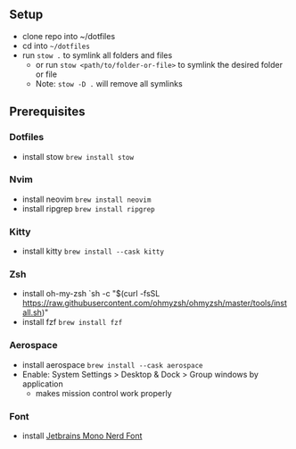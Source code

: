## Setup
- clone repo into ~/dotfiles
- cd into `~/dotfiles`
- run `stow .` to symlink all folders and files
    - or run `stow <path/to/folder-or-file>` to symlink the desired folder or file
    - Note: `stow -D .` will remove all symlinks

## Prerequisites

### Dotfiles
- install stow `brew install stow`

### Nvim
- install neovim `brew install neovim`
- install ripgrep `brew install ripgrep`

### Kitty
- install kitty `brew install --cask kitty`

### Zsh 
- install oh-my-zsh `sh -c "$(curl -fsSL https://raw.githubusercontent.com/ohmyzsh/ohmyzsh/master/tools/install.sh)"
- install fzf `brew install fzf`

### Aerospace
- install aerospace `brew install --cask aerospace`
- Enable: System Settings > Desktop & Dock > Group windows by application
    - makes mission control work properly

### Font
- install [Jetbrains Mono Nerd Font](https://github.com/ryanoasis/nerd-fonts/releases)
